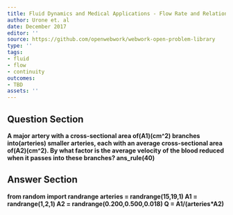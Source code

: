 ```yaml
---
title: Fluid Dynamics and Medical Applications - Flow Rate and Relation to Velocity
author: Urone et. al
date: December 2017
editor: ''
source: https://github.com/openwebwork/webwork-open-problem-library
type: ''
tags:
- fluid
- flow
- continuity
outcomes:
- TBD
assets: ''
---
```


## Question Section 

<b>
A major artery with a cross-sectional area of(A1)(cm^2) branches into(arteries) smaller arteries, each with an average cross-sectional area of(A2)(cm^2). By what factor is the average velocity of the blood reduced when it passes into these branches?
ans_rule(40)


## Answer Section

from random import randrange
arteries = randrange(15,19,1)
A1 = randrange(1,2,1)
A2 = randrange(0.200,0.500,0.018)
Q = A1/(arteries*A2)